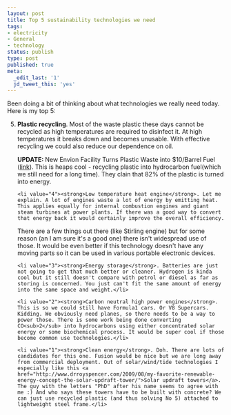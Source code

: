 ```yaml
---
layout: post
title: Top 5 sustainability technologies we need
tags:
- electricity
- General
- technology
status: publish
type: post
published: true
meta:
  _edit_last: '1'
  jd_tweet_this: 'yes'
---
```

Been doing a bit of thinking about what technologies we really need today. Here is my top 5:

<ol>
<li value="5"><strong>Plastic recycling</strong>. Most of the waste plastic these days cannot be recycled as high temperatures are required to disinfect it. At high temperatures it breaks down and becomes unusable. With effective recycling we could also reduce our dependence on oil.

<strong>UPDATE: </strong>New Envion Facility Turns Plastic Waste into $10/Barrel Fuel (<a href="http://www.inhabitat.com/2009/09/16/new-envion-facility-turns-plastic-waste-into-10barrel-fuel/">link</a>). This is heaps cool - recycling plastic into hydrocarbon fuel(which we still need for a long time). They clain that 82% of the plastic is turned into energy.

</li>

	<li value="4"><strong>Low temperature heat engine</strong>. Let me explain. A lot of engines waste a lot of energy by emitting heat. This applies equally for internal combustion engines and giant steam turbines at power plants. If there was a good way to convert that energy back it would certainly improve the overall efficiency. 


There are a few things out there (like Stirling engine) but for some reason (an I am sure it's a good one) there isn't widespread use of those. It would be even better if this technology doesn't have any moving parts so it can be used in various portable electronic devices.</li>

	<li value="3"><strong>Energy storage</strong>. Batteries are just not going to get that much better or cleaner. Hydrogen is kinda cool but it still doesn't compare with petrol or diesel as far as storing is concerned. You just can't fit the same amount of energy into the same space and weight.</li>

	<li value="2"><strong>Carbon neutral high power engines</strong>. This is so we could still have Formula1 cars. Or V8 Supercars. Kidding. We obviously need planes, so there needs to be a way to power those. There is some work being done converting CO<sub>2</sub> into hydrocarbons using either concentrated solar energy or some biochemical process. It would be super cool if those become common use technologies.</li>

	<li value="1"><strong>Clean energy</strong>. Doh. There are lots of candidates for this one. Fusion would be nice but we are long away from commercial deployment. Out of solar/wind/tide technologies I especially like this <a href="http://www.drroyspencer.com/2009/08/my-favorite-renewable-energy-concept-the-solar-updraft-tower/">Solar updraft towers</a>. The guy with the letters "PhD" after his name seems to agree with me :) And who says these towers have to be built with concrete? We can just use recycled plastic (and thus solving No 5) attached to lightweight steel frame.</li>
